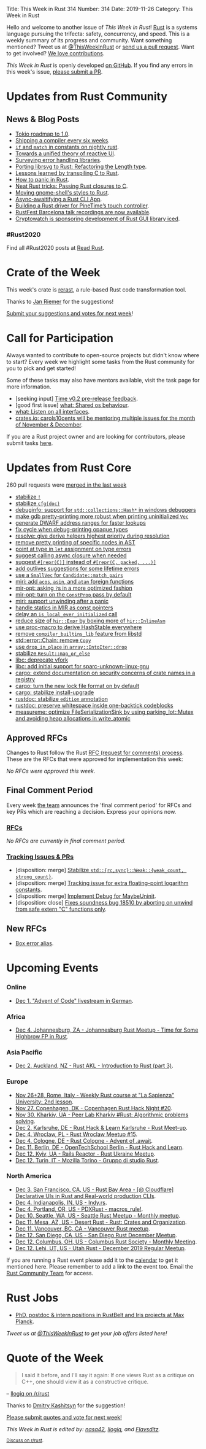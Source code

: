 Title: This Week in Rust 314
Number: 314
Date: 2019-11-26
Category: This Week in Rust

Hello and welcome to another issue of *This Week in Rust*!
[Rust](http://rust-lang.org) is a systems language pursuing the trifecta: safety, concurrency, and speed.
This is a weekly summary of its progress and community.
Want something mentioned? Tweet us at [@ThisWeekInRust](https://twitter.com/ThisWeekInRust) or [send us a pull request](https://github.com/cmr/this-week-in-rust).
Want to get involved? [We love contributions](https://github.com/rust-lang/rust/blob/master/CONTRIBUTING.md).

*This Week in Rust* is openly developed [on GitHub](https://github.com/cmr/this-week-in-rust).
If you find any errors in this week's issue, [please submit a PR](https://github.com/cmr/this-week-in-rust/pulls).

# Updates from Rust Community

## News & Blog Posts

* [Tokio roadmap to 1.0](https://tokio.rs/blog/2019-11-tokio-0-2/).
* [Shipping a compiler every six weeks](https://www.pietroalbini.org/blog/shipping-a-compiler-every-six-weeks/).
* [`if` and `match` in constants on nightly rust](https://blog.rust-lang.org/inside-rust/2019/11/25/const-if-match.html).
* [Towards a unified theory of reactive UI](https://raphlinus.github.io/ui/druid/2019/11/22/reactive-ui.html).
* [Surveying error handling libraries](https://blog.yoshuawuyts.com/error-handling-survey/).
* [Porting librsvg to Rust: Refactoring the Length type](https://people.gnome.org/~federico/blog/refactoring-the-length-type.html).
* [Lessons learned by transpiling C to Rust](https://immunant.com/blog/2019/11/rust2020/).
* [How to panic in Rust](https://www.ralfj.de/blog/2019/11/25/how-to-panic-in-rust.html).
* [Neat Rust tricks: Passing Rust closures to C](https://blog.seantheprogrammer.com/neat-rust-tricks-passing-rust-closures-to-c).
* [Moving gnome-shell's styles to Rust](https://people.gnome.org/~federico/blog/moving-gnome-shell-styles-to-rust.html).
* [Async-awaitifying a Rust CLI App](https://zupzup.org/async-awaitify-rust-cli/).
* [Building a Rust driver for PineTime’s touch controller](https://medium.com/@ly.lee/building-a-rust-driver-for-pinetimes-touch-controller-cbc1a5d5d3e9).
* [RustFest Barcelona talk recordings are now available](https://blog.rustfest.eu/this-week-in-rustfest-barcelona-videos).
* [Cryptowatch is sponsoring development of Rust GUI library iced](https://blog.cryptowat.ch/2019/11/25/sponsoring-rust-gui-library-iced/).

### #Rust2020

Find all #Rust2020 posts at [Read Rust](https://readrust.net/rust-2020/).

# Crate of the Week

This week's crate is [rerast](https://github.com/google/rerast), a rule-based Rust code transformation tool.

Thanks to [Jan Riemer](https://users.rust-lang.org/t/crate-of-the-week/2704/674) for the suggestions!

[Submit your suggestions and votes for next week][submit_crate]!

[submit_crate]: https://users.rust-lang.org/t/crate-of-the-week/2704

# Call for Participation

Always wanted to contribute to open-source projects but didn't know where to start?
Every week we highlight some tasks from the Rust community for you to pick and get started!

Some of these tasks may also have mentors available, visit the task page for more information.

* [seeking input] [Time v0.2 pre-release feedback](https://github.com/time-rs/time/issues/190).
* [good first issue] [what: Shared os behaviour](https://github.com/imsnif/what/issues/17).
* [what: Listen on all interfaces](https://github.com/imsnif/what/issues/16).
* [crates.io: carols10cents will be mentoring multiple issues for the month of November & December](https://github.com/rust-lang/crates.io/issues?q=is%3Aissue+is%3Aopen+sort%3Aupdated-desc+label%3AE-mentor).

If you are a Rust project owner and are looking for contributors, please submit tasks [here][guidelines].

[guidelines]: https://users.rust-lang.org/t/twir-call-for-participation/4821

# Updates from Rust Core

260 pull requests were [merged in the last week][merged]

[merged]: https://github.com/search?q=is%3Apr+org%3Arust-lang+is%3Amerged+merged%3A2019-11-18..2019-11-25

* [stabilize `!`](https://github.com/rust-lang/rust/pull/65355)
* [stabilize `cfg(doc)`](https://github.com/rust-lang/rust/pull/61351)
* [debuginfo: support for `std::collections::Hash*` in windows debuggers](https://github.com/rust-lang/rust/pull/66597)
* [make gdb pretty-printing more robust when printing uninitialized `Vec`](https://github.com/rust-lang/rust/pull/66576)
* [generate DWARF address ranges for faster lookups](https://github.com/rust-lang/rust/pull/66532)
* [fix cycle when debug-printing opaque types](https://github.com/rust-lang/rust/pull/66594)
* [resolve: give derive helpers highest priority during resolution](https://github.com/rust-lang/rust/pull/66529)
* [remove pretty printing of specific nodes in AST](https://github.com/rust-lang/rust/pull/66575)
* [point at type in `let` assignment on type errors](https://github.com/rust-lang/rust/pull/66539)
* [suggest calling async closure when needed](https://github.com/rust-lang/rust/pull/66239)
* [suggest `#[repr(C)]` instead of `#[repr(C, packed, ...)]`](https://github.com/rust-lang/rust/pull/66206)
* [add outlives suggestions for some lifetime errors](https://github.com/rust-lang/rust/pull/58281)
* [use a `SmallVec` for `Candidate::match_pairs`](https://github.com/rust-lang/rust/pull/66540)
* [miri: add `acos`, `asin`, and `atan` foreign functions](https://github.com/rust-lang/miri/pull/1067)
* [mir-opt: asking `?`s in a more optimized fashion](https://github.com/rust-lang/rust/pull/66282)
* [mir-opt: turn on the `ConstProp` pass by default](https://github.com/rust-lang/rust/pull/66074)
* [miri: support unwinding after a panic](https://github.com/rust-lang/miri/pull/693)
* [handle statics in MIR as const pointers](https://github.com/rust-lang/rust/pull/66587)
* [delay an `is_local_ever_initialized` call](https://github.com/rust-lang/rust/pull/66537)
* [reduce size of `hir::Expr` by boxing more of `hir::InlineAsm`](https://github.com/rust-lang/rust/pull/66515)
* [use proc-macro to derive HashStable everywhere](https://github.com/rust-lang/rust/pull/66279)
* [remove `compiler_builtins_lib` feature from libstd](https://github.com/rust-lang/rust/pull/66538)
* [std::error::Chain: remove `Copy`](https://github.com/rust-lang/rust/pull/66511)
* [use `drop_in_place` in `array::IntoIter::drop`](https://github.com/rust-lang/rust/pull/65821)
* [stabilize `Result::map_or_else`](https://github.com/rust-lang/rust/pull/66322)
* [libc: deprecate vfork](https://github.com/rust-lang/libc/pull/1574)
* [libc: add initial support for sparc-unknown-linux-gnu](https://github.com/rust-lang/libc/pull/1567)
* [cargo: extend documentation on security concerns of crate names in a registry](https://github.com/rust-lang/cargo/pull/7616)
* [cargo: turn the new lock file format on by default](https://github.com/rust-lang/cargo/pull/7579)
* [cargo: stabilize install-upgrade](https://github.com/rust-lang/cargo/pull/7560)
* [rustdoc: stabilize `edition` annotation](https://github.com/rust-lang/rust/pull/66238)
* [rustdoc: preserve whitespace inside one-backtick codeblocks](https://github.com/rust-lang/rust/pull/65613)
* [measureme: optimize FileSerializationSink by using parking_lot::Mutex and avoiding heap allocations in write_atomic](https://github.com/rust-lang/measureme/pull/88)

## Approved RFCs

Changes to Rust follow the Rust [RFC (request for comments)
process](https://github.com/rust-lang/rfcs#rust-rfcs). These
are the RFCs that were approved for implementation this week:

*No RFCs were approved this week.*

## Final Comment Period

Every week [the team](https://www.rust-lang.org/team.html) announces the
'final comment period' for RFCs and key PRs which are reaching a
decision. Express your opinions now.

### [RFCs](https://github.com/rust-lang/rfcs/labels/final-comment-period)

*No RFCs are currently in final comment period.*

### [Tracking Issues & PRs](https://github.com/rust-lang/rust/labels/final-comment-period)

* [disposition: merge] [Stabilize `std::{rc,sync}::Weak::{weak_count, strong_count}`](https://github.com/rust-lang/rust/pull/65778).
* [disposition: merge] [Tracking issue for extra floating-point logarithm constants](https://github.com/rust-lang/rust/issues/50540).
* [disposition: merge] [Implement Debug for MaybeUninit](https://github.com/rust-lang/rust/pull/65013).
* [disposition: close] [Fixes soundness bug 18510 by aborting on unwind from safe extern "C" functions only](https://github.com/rust-lang/rust/pull/64315).

## New RFCs

* [Box error alias](https://github.com/rust-lang/rfcs/pull/2820).

# Upcoming Events

### Online

* [Dec  1. "Advent of Code" livestream in German](https://github.com/scy/advent-of-code).

### Africa

* [Dec  4. Johannesburg, ZA - Johannesburg Rust Meetup - Time for Some Highbrow FP in Rust](https://www.meetup.com/Johannesburg-Rust-Meetup/events/cpdtkryzqbgb/).

### Asia Pacific

* [Dec  2. Auckland, NZ - Rust AKL - Introduction to Rust (part 3)](https://www.meetup.com/rust-akl/events/259481456/).

### Europe

* [Nov 26+28, Rome, Italy - Weekly Rust course at "La Sapienza" University: 2nd lesson](https://lugsapienza.altervista.org/corsorust-nov2019).
* [Nov 27. Copenhagen, DK - Copenhagen Rust Hack Night #20](https://cph.rs/).
* [Nov 30. Kharkiv, UA - Peer Lab Kharkiv #Rust: Algorithmic problems solving](https://www.facebook.com/events/571415073420154/).
* [Dec  2. Karlsruhe, DE - Rust Hack & Learn Karlsruhe - Rust Meet-up](https://www.meetup.com/Rust-Hack-Learn-Karlsruhe/events/266554688/).
* [Dec  4. Wroclaw, PL - Rust Wroclaw Meetup #15](https://www.meetup.com/Rust-Wroclaw/events/266756721/).
* [Dec  4. Cologne, DE - Rust Cologne - Advent of .await](https://www.meetup.com/RustCologne/events/tnrnbryzqbgb/).
* [Dec 11. Berlin, DE - OpenTechSchool Berlin - Rust Hack and Learn](https://www.meetup.com/opentechschool-berlin/events/nxdpgryzqbpb/).
* [Dec 12. Kyiv, UA - Rails Reactor - Rust Ukraine Meetup](https://www.facebook.com/events/1173477969528421/).
* [Dec 12. Turin, IT - Mozilla Torino - Gruppo di studio Rust](https://www.meetup.com/Mozilla-Torino/events/266750624).

### North America

* [Dec  3. San Francisco, CA, US - Rust Bay Area - [@ Cloudflare] Declarative UIs in Rust and Real-world production CLIs](https://www.meetup.com/Rust-Bay-Area/events/266571982).
* [Dec  4. Indianapolis, IN, US - Indy.rs](https://www.meetup.com/indyrs/events/mffbtpyzqbgb/).
* [Dec  4. Portland, OR, US - PDXRust - macros_rule!](https://www.meetup.com/PDXRust/events/264733991/).
* [Dec 10. Seattle, WA, US - Seattle Rust Meetup - Monthly meetup](https://www.meetup.com/Seattle-Rust-Meetup/events/prbtdryzqbnb/).
* [Dec 11. Mesa, AZ, US - Desert Rust - Rust: Crates and Organization](https://www.meetup.com/Desert-Rustaceans/events/wmmphryzpbkc/).
* [Dec 11. Vancouver, BC, CA - Vancouver Rust meetup](https://www.meetup.com/Vancouver-Rust/events/rwcpfryzqbpb/).
* [Dec 12. San Diego, CA, US - San Diego Rust December Meetup](https://www.meetup.com/San-Diego-Rust/events/266502136/).
* [Dec 12. Columbus, OH, US - Columbus Rust Society - Monthly Meeting](https://www.meetup.com/columbus-rs/events/dpkhgryzqbqb/).
* [Dec 12. Lehi, UT, US - Utah Rust - December 2019 Regular Meetup](https://www.meetup.com/utah-rust/events/265905262/).

If you are running a Rust event please add it to the [calendar] to get
it mentioned here. Please remember to add a link to the event too.
Email the [Rust Community Team][community] for access.

[calendar]: https://www.google.com/calendar/embed?src=apd9vmbc22egenmtu5l6c5jbfc%40group.calendar.google.com
[community]: mailto:community-team@rust-lang.org

# Rust Jobs

* [PhD, postdoc & intern positions in RustBelt and Iris projects at Max Planck](https://users.rust-lang.org/t/jobs-phd-postdoc-intern-positions-in-rustbelt-and-iris-projects-at-max-planck/35016).

*Tweet us at [@ThisWeekInRust](https://twitter.com/ThisWeekInRust) to get your job offers listed here!*

# Quote of the Week

> I said it before, and I'll say it again: If one views Rust as a critique on C++, one should view it as a constructive critique.

– [llogiq on /r/rust](https://www.reddit.com/r/rust/comments/dyr8ps/rust_from_a_cc_point_of_view_viceversa/f835w7h)

Thanks to [Dmitry Kashitsyn](https://users.rust-lang.org/t/twir-quote-of-the-week/328/741) for the suggestion!

[Please submit quotes and vote for next week!](https://users.rust-lang.org/t/twir-quote-of-the-week/328)

*This Week in Rust is edited by: [nasa42](https://github.com/nasa42), [llogiq](https://github.com/llogiq), and [Flavsditz](https://github.com/Flavsditz).*

<small>[Discuss on r/rust]().</small>
